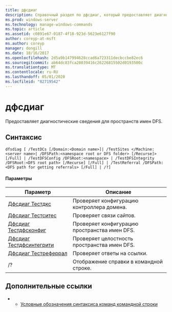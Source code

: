 ```yaml
---
title: дфсдиаг
description: Справочный раздел по дфсдиаг, который предоставляет диагностические сведения для пространств имен DFS.
ms.prod: windows-server
ms.technology: manage-windows-commands
ms.topic: article
ms.assetid: c0891e67-0187-4f18-923d-5623e6127f90
author: coreyp-at-msft
ms.author: coreyp
manager: dongill
ms.date: 10/16/2017
ms.openlocfilehash: 2d5a9b147994628ccad6a723311decbccbe82ec6
ms.sourcegitcommit: ab64dc83fca28039416c26226815502d0193500c
ms.translationtype: MT
ms.contentlocale: ru-RU
ms.lasthandoff: 05/01/2020
ms.locfileid: "82719542"
---
```

# <a name="dfsdiag"></a>дфсдиаг

Предоставляет диагностические сведения для пространств имен DFS.

## <a name="syntax"></a>Синтаксис

```
dfsdiag [ /TestDCs [/Domain:<Domain name>]| /TestSites </Machine:<server name>| /DFSPath:<namespace root or DFS folder> [/Recurse]> [/Full] | /TestDFSConfig /DFSRoot:<namespace> | /TestDFSIntegrity /DFSRoot:<DFS root path> [/Recurse] [/Full] | /TestReferral /DFSPath:<DFS path for getting referrals> [/Full] | /?] 

```

#### <a name="parameters"></a>Параметры

|Параметр|Описание|
|---------|-----------|
|[Дфсдиаг Тестдкс](dfsdiag-testdcs.md)|Проверяет конфигурацию контроллера домена.|
|[Дфсдиаг Тестситес](dfsdiag-testsites.md)|Проверяет связи сайтов.|
|[Дфсдиаг Тестдфсконфиг](dfsdiag-testdfsconfig.md)|Проверяет конфигурацию пространства имен DFS.|
|[Дфсдиаг Тестдфсинтегрити](dfsdiag-testdfsintegrity.md)|Проверяет целостность пространства имен DFS.|
|[Дфсдиаг Тестреферрал](dfsdiag-testreferral.md)|Проверяет ответы на ссылки.|
|/?|Отображение справки в командной строке.|

## <a name="additional-references"></a>Дополнительные ссылки

-   - [Условные обозначения синтаксиса команд командной строки](command-line-syntax-key.md)